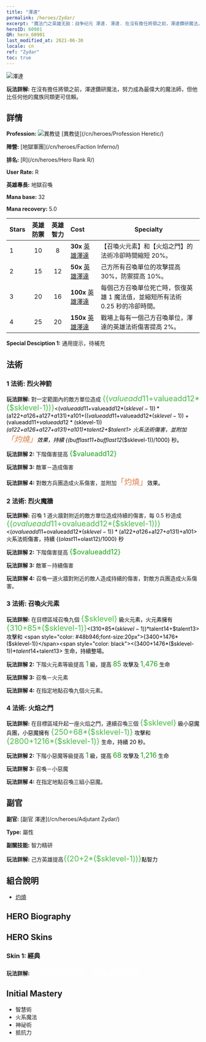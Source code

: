 ```yaml
---
title: "澤達"
permalink: /heroes/Zydar/
excerpt: "魔法门之英雄无敌：战争纪元 澤達. 澤達. 在沒有擔任將領之前，澤達鑽研魔法，努力成為最偉大的魔法師，但他比任何他的魔族同類更可信賴。"
heroID: 60901
QR: hero_60901
last_modified_at: 2021-06-30
locale: cn
ref: "Zydar"
toc: true
---
```

  ![澤達](/images/h/h_Zydar.jpg)

 **玩法詳解:** 在沒有擔任將領之前，澤達鑽研魔法，努力成為最偉大的魔法師，但他比任何他的魔族同類更可信賴。
## 詳情
 **Profession:** ![異教徒](/images/h/h_prof_10.png)  [異教徒](/cn/heroes/Profession Heretic/)

 **陣營:** [地獄軍團](/cn/heroes/Faction Inferno/)

 **排名:** [R](/cn/heroes/Hero Rank R/)

 **User Rate:** R

 **英雄專長:** 地獄召喚

 **Mana base:** 32

 **Mana recovery:** 5.0


  | Stars | 英雄防禦 | 英雄智力 | Cost |     Specialty     |
  |---------|:---------------:|:---------------:|:--|--------------------|
  |    1    | 10 | 8 | **30x** [英雄澤達](/cn/Items/her_385/) | 【召喚火元素】和【火焰之門】的法術冷卻時間縮短 20%。 |
  |    2    | 15 | 12 | **50x** [英雄澤達](/cn/Items/her_385/) | 己方所有召喚單位的攻擊提高 30%，防禦提高 10%。 |
  |    3    | 20 | 16 | **100x** [英雄澤達](/cn/Items/her_385/) | 每個己方召喚單位死亡時，恢復英雄 1 魔法值，並縮短所有法術 0.25 秒的冷卻時間。 |
  |    4    | 25 | 20 | **150x** [英雄澤達](/cn/Items/her_385/) | 戰場上每有一個己方召喚單位，澤達的英雄法術傷害提高 2%。 |

 **Special Desciption 1:** 通用提示，待補充

## 法術
### 1 法術: 烈火神箭
 **玩法詳解:** 對一定範圍內的敵方單位造成 <span style="color: #48b946;font-size:20px">{($valueadd11+$valueadd12*($sklevel-1))}</span><span style="color: black"><($valueadd11+$valueadd12*($sklevel-1))*($a122+$a126+$a127+$a131)+$a101+(($valueadd11+$valueadd12*($sklevel-1))+($valueadd11+$valueadd12*($sklevel-1))*($a122+$a126+$a127+$a131)+$a101)*$talent2+$talent1> 火系法術傷害，並附加<span style="color: #e07c44;font-size:20px">「灼燒」</span><span style="color: black">效果，持續 {($bufflast11+$bufflast12*($sklevel-1))/1000} 秒。

 **玩法詳解 2:** 下階傷害提高 <span style="color: #1ca216;font-size:18px">{$valueadd12}</span><span style="color: black">

 **玩法詳解 3:** 敵軍－造成傷害

 **玩法詳解 4:** 對敵方兵團造成火系傷害，並附加<span style="color: #e07c44;font-size:20px">「灼燒」</span><span style="color: black">效果。

### 2 法術: 烈火魔牆
 **玩法詳解:** 召喚 1 道火牆對附近的敵方單位造成持續的傷害，每 0.5 秒造成 <span style="color: #48b946;font-size:20px">{($ovalueadd11+$ovalueadd12*($sklevel-1))}</span><span style="color: black"><($ovalueadd11+$ovalueadd12*($sklevel-1))*($a122+$a126+$a127+$a131)+$a101> 火系法術傷害，持續 {($olast11+$olast12)/1000} 秒

 **玩法詳解 2:** 下階傷害提高 <span style="color: #1ca216;font-size:18px">{$ovalueadd12}</span><span style="color: black">

 **玩法詳解 3:** 敵軍－持續傷害

 **玩法詳解 4:** 召喚一道火牆對附近的敵人造成持續的傷害，對敵方兵團造成火系傷害。

### 3 法術: 召喚火元素
 **玩法詳解:** 在目標區域召喚九個 <span style="color: #48b946;font-size:20px">{$sklevel}</span><span style="color: black"> 級火元素，火元素擁有 <span style="color: #48b946;font-size:20px">{310+85*($sklevel-1)}</span><span style="color: black"><(310+85*($sklevel-1))*$talent14+$talent13> 攻擊和 <span style="color: #48b946;font-size:20px">{3400+1476*($sklevel-1)}</span><span style="color: black"><(3400+1476*($sklevel-1))*$talent14+$talent13> 生命，持續整場。

 **玩法詳解 2:** 下階火元素等級提高 <span style="color: #1ca216;font-size:18px">1</span><span style="color: black"> 級，提高 <span style="color: #1ca216;font-size:18px">85</span><span style="color: black"> 攻擊及 <span style="color: #1ca216;font-size:18px">1,476</span><span style="color: black"> 生命

 **玩法詳解 3:** 召喚－火元素

 **玩法詳解 4:** 在指定地點召喚九個火元素。

### 4 法術: 火焰之門
 **玩法詳解:** 在目標區域升起一座火焰之門，連續召喚三個 <span style="color: #48b946;font-size:20px">{$sklevel}</span><span style="color: black"> 級小惡魔兵團，小惡魔擁有 <span style="color: #48b946;font-size:20px">{250+68*($sklevel-1)}</span><span style="color: black"> 攻擊和 <span style="color: #48b946;font-size:20px">{2800+1216*($sklevel-1)}</span><span style="color: black"> 生命，持續 20 秒。

 **玩法詳解 2:** 下階小惡魔等級提高 <span style="color: #1ca216;font-size:18px">1</span><span style="color: black"> 級，提高 <span style="color: #1ca216;font-size:18px">68</span><span style="color: black"> 攻擊及 <span style="color: #1ca216;font-size:18px">1,216</span><span style="color: black"> 生命

 **玩法詳解 3:** 召喚－小惡魔

 **玩法詳解 4:** 在指定地點召喚三組小惡魔。


## 副官

 **副官:**  [副官 澤達](/cn/heroes/Adjutant Zydar/) 

 **Type:**  屬性 

 **副關技能:**  智力精研 

 **玩法詳解:** 己方英雄提高<span style="color: #48b946;font-size:20px">{(20+2*($sklevel-1))}</span><span style="color: black">點智力

## 組合說明

* [灼燒](/cn/combination/灼燒/) 

## HERO Biography

## HERO Skins
### Skin 1: **經典**

 **玩法詳解:** <span style="color: #ffffff;font-size:20px">　地獄空空蕩蕩，惡魔都在人間。</span>



## Initial Mastery
   - 智慧術
   - 火系魔法
   - 神祕術
   - 抵抗力
